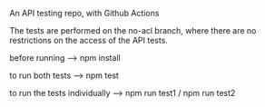 An API testing repo, with Github Actions

The tests are performed on the no-acl branch, where there are no restrictions on the access of the API tests.

before running --> npm install

to run both tests --> npm test

to run the tests individually --> npm run test1 / npm run test2